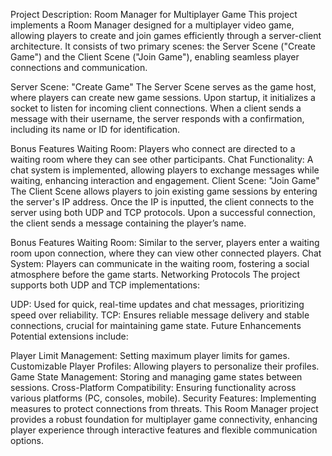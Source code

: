 Project Description: Room Manager for Multiplayer Game
This project implements a Room Manager designed for a multiplayer video game, allowing players to create and join games efficiently through a server-client architecture. It consists of two primary scenes: the Server Scene ("Create Game") and the Client Scene ("Join Game"), enabling seamless player connections and communication.

Server Scene: "Create Game"
The Server Scene serves as the game host, where players can create new game sessions. Upon startup, it initializes a socket to listen for incoming client connections. When a client sends a message with their username, the server responds with a confirmation, including its name or ID for identification.

Bonus Features
Waiting Room: Players who connect are directed to a waiting room where they can see other participants.
Chat Functionality: A chat system is implemented, allowing players to exchange messages while waiting, enhancing interaction and engagement.
Client Scene: "Join Game"
The Client Scene allows players to join existing game sessions by entering the server's IP address. Once the IP is inputted, the client connects to the server using both UDP and TCP protocols. Upon a successful connection, the client sends a message containing the player’s name.

Bonus Features
Waiting Room: Similar to the server, players enter a waiting room upon connection, where they can view other connected players.
Chat System: Players can communicate in the waiting room, fostering a social atmosphere before the game starts.
Networking Protocols
The project supports both UDP and TCP implementations:

UDP: Used for quick, real-time updates and chat messages, prioritizing speed over reliability.
TCP: Ensures reliable message delivery and stable connections, crucial for maintaining game state.
Future Enhancements
Potential extensions include:

Player Limit Management: Setting maximum player limits for games.
Customizable Player Profiles: Allowing players to personalize their profiles.
Game State Management: Storing and managing game states between sessions.
Cross-Platform Compatibility: Ensuring functionality across various platforms (PC, consoles, mobile).
Security Features: Implementing measures to protect connections from threats.
This Room Manager project provides a robust foundation for multiplayer game connectivity, enhancing player experience through interactive features and flexible communication options.
